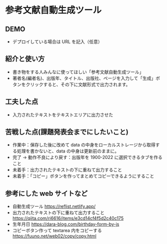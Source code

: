 <!-- readme.md -->

# 参考文献自動生成ツール

## DEMO

- デプロイしている場合は URL を記入（任意）

## 紹介と使い方

- 書き物をする人みんなに使ってほしい「参考文献自動生成ツール」
- 著者名(編者名)、出版年、タイトル、出版社、ページを入力して「生成」ボタンをクリックすると、その下に文献形式で出力されます。

## 工夫した点

- 入力されたテキストをテキストエリアに出力させた

## 苦戦した点(課題発表会までにしたいこと)

- 作業中：保存した後に改めて data の中身をローカルストレージから取得する処理を書かないと、data の中身は更新前のままに。
- 完了 → 動作不良により戻す：出版年を 1900-2022 に選択できるタブを作ること
- 未着手：出力されたテキストの下に重ねて出力すること
- 未着手：「コピー」ボタンを作ってまとめてコピーできるようにすること

## 参考にした web サイトなど

- 自動生成ツール
  https://reflist.netlify.app/
- 出力されたテキストの下に重ねて出力すること
  https://qiita.com/ri6616/items/e3cd14cf4f5d2c40c175
- 生年月日
  https://dara-blog.com/birthday-form-by-js
- コピーボタン作って textarea 内をコピーする
  https://fuuno.net/web02/copy/copy.html
